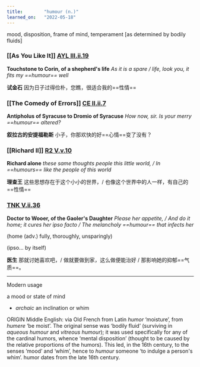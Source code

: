 ```yaml
---
title:        "humour (n.)"
learned_on:   "2022-05-18"
---
```


mood, disposition, frame of mind, temperament \[as determined by bodily fluids\]

### [[As You Like It]] [AYL III.ii.19](https://www.shakespeareswords.com/Public/Play.aspx?Act=3&Scene=2&WorkId=26#206103) 

**Touchstone to Corin, of a shepherd's life** *As it is a spare / life, look you, it fits my ==humour== well*

**试金石** 因为日子过得俭朴，您瞧，很适合我的==性情==

### [[The Comedy of Errors]] [CE II.ii.7](https://www.shakespeareswords.com/Public/Play.aspx?Act=2&Scene=2&WorkId=1#112769) 

**Antipholus of Syracuse to Dromio of Syracuse** *How now, sir. Is your merry ==humour== altered?*

**叙拉古的安提福勒斯** 小子，你那欢快的好==心情==变了没有？

### [[Richard II]] [R2 V.v.10](https://www.shakespeareswords.com/Public/Play.aspx?Act=5&Scene=5&WorkId=22#193110) 

**Richard alone** *these same thoughts people this little world, / In ==humours== like the people of this world*

**理查王** 这些思想存在于这个小小的世界，/ 也像这个世界中的人一样，有自己的==性情==

### [TNK V.ii.36](https://www.shakespeareswords.com/Public/Play.aspx?Act=5&Scene=2&WorkId=37#252691) 

**Doctor to Wooer, of the Gaoler's Daughter** *Please her appetite, / And do it home; it cures her ipso facto / The melancholy ==humour== that infects her*

(home (adv.) fully, thoroughly, unsparingly)

(ipso... by itself)

**医生** 那就讨她喜欢吧，/ 做就要做到家，这么做便能治好 / 那影响她的抑郁==气质==。

-----

Modern usage

a mood or state of mind

- *archaic* an inclination or whim

ORIGIN Middle English: via Old French from Latin *humor* ‘moisture’, from *humere* ‘be moist’. The original sense was ‘bodily fluid’ (surviving in *aqueous humour* and *vitreous humour*); it was used specifically for any of the cardinal humors, whence ‘mental disposition’ (thought to be caused by the relative proportions of the humors). This led, in the 16th century, to the senses ‘mood’ and ‘whim’, hence to *humour* someone ‘to indulge a person's whim’. humor dates from the late 16th century.